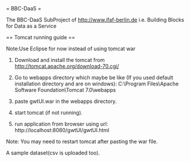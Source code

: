 = BBC-DaaS =

The BBC-DaaS SubProject of http://www.ifaf-berlin.de i.e. Building Blocks for Data as a Service

== Tomcat running guide ==

Note:Use Eclipse for now instead of using tomcat war

1. Download and install the tomcat from http://tomcat.apache.org/download-70.cgi/

2. Go to webapps directory which maybe be like (If you used default installation directory and are on windows): C:\Program Files\Apache Software Foundation\Tomcat 7.0\webapps

3. paste gwtUI.war in the webapps directory.

4. start tomcat (if not running).

5. run application from browser using url: http://localhost:8080/gwtUI/gwtUI.html

Note: You may need to restart tomcat after pasting the war file.

A sample dataset(csv is uploaded too).
